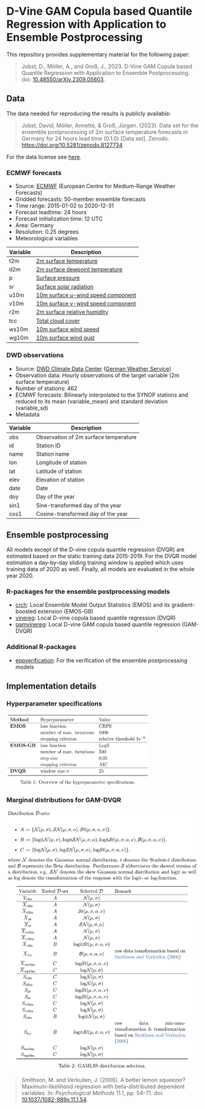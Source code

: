 
# D-Vine GAM Copula based Quantile Regression with Application to Ensemble Postprocessing

This repository provides supplementary material for the following paper:

> Jobst, D., Möller, A., and Groß, J., 2023. D-Vine GAM Copula based
> Quantile Regression with Application to Ensemble Postprocessing. doi:
> [10.48550/arXiv.2309.05603](https://arxiv.org/abs/2309.05603).

## Data

The data needed for reproducing the results is publicly available:

> Jobst, David, Möller, Annette, & Groß, Jürgen. (2023). Data set for
> the ensemble postprocessing of 2m surface temperature forecasts in
> Germany for 24 hours lead time (0.1.0) \[Data set\]. Zenodo.
> <https://doi.org/10.5281/zenodo.8127734>

For the data license see
[here](https://github.com/jobstdavid/paper_gamvinereg/blob/main/DATA_LICENSE).

### ECMWF forecasts

- Source: [ECMWF](https://www.ecmwf.int) (European Centre for
  Medium-Range Weather Forecasts)
- Gridded forecasts: 50-member ensemble forecasts
- Time range: 2015-01-02 to 2020-12-31
- Forecast leadtime: 24 hours
- Forecast initialization time: 12 UTC
- Area: Germany
- Resolution: 0.25 degrees
- Meteorological variables

| Variable | Description                                                                                         |
|----------|-----------------------------------------------------------------------------------------------------|
| t2m      | [2m surface temperature](https://codes.ecmwf.int/grib/param-db/?id=167)                             |
| d2m      | [2m surface dewpoint temperature](https://codes.ecmwf.int/grib/param-db/?id=168)                    |
| p        | [Surface pressure](https://codes.ecmwf.int/grib/param-db/?id=134)                                   |
| sr       | [Surface solar radiation](https://codes.ecmwf.int/grib/param-db/?id=176)                            |
| u10m     | [10m surface u-wind speed component](https://codes.ecmwf.int/grib/param-db/?id=165)                 |
| v10m     | [10m surface v-wind speed component](https://codes.ecmwf.int/grib/param-db/?id=166)                 |
| r2m      | [2m surface relative humidity](https://doi.org/10.1175/1520-0450(1996)035%3C0601:IMFAOS%3E2.0.CO;2) |
| tcc      | [Total cloud cover](https://codes.ecmwf.int/grib/param-db/?id=164)                                  |
| ws10m    | [10m surface wind speed](https://confluence.ecmwf.int/pages/viewpage.action?pageId=133262398)       |
| wg10m    | [10m surface wind gust](https://codes.ecmwf.int/grib/param-db/?id=49)                               |

### DWD observations

- Source: [DWD Climate Data
  Center](https://opendata.dwd.de/climate_environment/CDC/observations_germany/climate/hourly/air_temperature/historical/BESCHREIBUNG_obsgermany_climate_hourly_tu_historical_de.pdf)
  ([German Weather Service](https://www.dwd.de))
- Observation data: Hourly observations of the target variable (2m
  surface temperature)
- Number of stations: 462
- ECMWF forecasts: Bilinearly interpolated to the SYNOP stations and
  reduced to its mean (variable_mean) and standard deviation
  (variable_sd)
- Metadata

| Variable | Description                           |
|----------|---------------------------------------|
| obs      | Observation of 2m surface temperature |
| id       | Station ID                            |
| name     | Station name                          |
| lon      | Longitude of station                  |
| lat      | Latitude of station                   |
| elev     | Elevation of station                  |
| date     | Date                                  |
| doy      | Day of the year                       |
| sin1     | Sine-transformed day of the year      |
| cos1     | Cosine-transformed day of the year    |

## Ensemble postprocessing

All models except of the D-vine copula quantile regression (DVQR) are
estimated based on the static training data 2015-2019. For the DVQR
model estimation a day-by-day sliding training window is applied which
uses training data of 2020 as well. Finally, all models are evaluated in
the whole year 2020.

### R-packages for the ensemble postprocessing models

- [crch](https://cran.r-project.org/web/packages/crch/index.html): Local
  Ensemble Model Output Statistics (EMOS) and its gradient-boosted
  extension (EMOS-GB)
- [vinereg](https://cran.r-project.org/web/packages/vinereg/index.html):
  Local D-vine copula based quantile regression (DVQR)
- [gamvinereg](https://github.com/jobstdavid/gamvinereg): Local D-vine
  GAM copula based quantile regression (GAM-DVQR)

### Additional R-packages

- [eppverification](https://github.com/jobstdavid/eppverification): For
  the verification of the ensemble postprocessing models

## Implementation details

### Hyperparameter specifications

<img src="figures/tab1.jpg" width="370">

### Marginal distributions for GAM-DVQR

<img src="figures/tab2.jpg" width="500">

> Smithson, M. and Verkuilen, J. (2006). A better lemon squeezer?
> Maximum-likelihood regression with beta-distributed dependent
> variables. In: *Psychological Methods* 11.1, pp. 54–71. doi:
> [10.1037/1082-989x.11.1.54](http://doi.org/10.1037/1082-989x.11.1.54).
